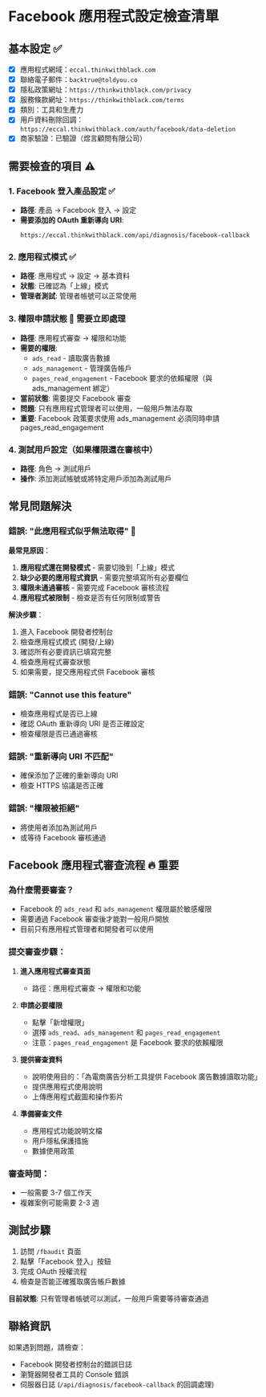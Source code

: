 # Facebook 應用程式設定檢查清單

## 基本設定 ✅
- [x] 應用程式網域：`eccal.thinkwithblack.com`
- [x] 聯絡電子郵件：`backtrue@toldyou.co`
- [x] 隱私政策網址：`https://thinkwithblack.com/privacy`
- [x] 服務條款網址：`https://thinkwithblack.com/terms`
- [x] 類別：工具和生產力
- [x] 用戶資料刪除回調：`https://eccal.thinkwithblack.com/auth/facebook/data-deletion`
- [x] 商家驗證：已驗證（煜言顧問有限公司）

## 需要檢查的項目 ⚠️

### 1. Facebook 登入產品設定 ✅
- **路徑**: 產品 → Facebook 登入 → 設定
- **需要添加的 OAuth 重新導向 URI**:
  ```
  https://eccal.thinkwithblack.com/api/diagnosis/facebook-callback
  ```

### 2. 應用程式模式 ✅
- **路徑**: 應用程式 → 設定 → 基本資料
- **狀態**: 已確認為「上線」模式
- **管理者測試**: 管理者帳號可以正常使用

### 3. 權限申請狀態 🚨 **需要立即處理**
- **路徑**: 應用程式審查 → 權限和功能
- **需要的權限**:
  - `ads_read` - 讀取廣告數據
  - `ads_management` - 管理廣告帳戶
  - `pages_read_engagement` - Facebook 要求的依賴權限（與 ads_management 綁定）
- **當前狀態**: 需要提交 Facebook 審查
- **問題**: 只有應用程式管理者可以使用，一般用戶無法存取
- **重要**: Facebook 政策要求使用 ads_management 必須同時申請 pages_read_engagement

### 4. 測試用戶設定（如果權限還在審核中）
- **路徑**: 角色 → 測試用戶
- **操作**: 添加測試帳號或將特定用戶添加為測試用戶

## 常見問題解決

### 錯誤: "此應用程式似乎無法取得" 🚨
**最常見原因**：
1. **應用程式還在開發模式** - 需要切換到「上線」模式
2. **缺少必要的應用程式資訊** - 需要完整填寫所有必要欄位
3. **權限未通過審核** - 需要完成 Facebook 審核流程
4. **應用程式被限制** - 檢查是否有任何限制或警告

**解決步驟**：
1. 進入 Facebook 開發者控制台
2. 檢查應用程式模式 (開發/上線)
3. 確認所有必要資訊已填寫完整
4. 檢查應用程式審查狀態
5. 如果需要，提交應用程式供 Facebook 審核

### 錯誤: "Cannot use this feature"
- 檢查應用程式是否已上線
- 確認 OAuth 重新導向 URI 是否正確設定
- 檢查權限是否已通過審核

### 錯誤: "重新導向 URI 不匹配"
- 確保添加了正確的重新導向 URI
- 檢查 HTTPS 協議是否正確

### 錯誤: "權限被拒絕"
- 將使用者添加為測試用戶
- 或等待 Facebook 審核通過

## Facebook 應用程式審查流程 🔥 **重要**

### 為什麼需要審查？
- Facebook 的 `ads_read` 和 `ads_management` 權限屬於敏感權限
- 需要通過 Facebook 審查後才能對一般用戶開放
- 目前只有應用程式管理者和開發者可以使用

### 提交審查步驟：
1. **進入應用程式審查頁面**
   - 路徑：應用程式審查 → 權限和功能
   
2. **申請必要權限**
   - 點擊「新增權限」
   - 選擇 `ads_read`、`ads_management` 和 `pages_read_engagement`
   - 注意：`pages_read_engagement` 是 Facebook 要求的依賴權限
   
3. **提供審查資料**
   - 說明使用目的：「為電商廣告分析工具提供 Facebook 廣告數據讀取功能」
   - 提供應用程式使用說明
   - 上傳應用程式截圖和操作影片
   
4. **準備審查文件**
   - 應用程式功能說明文檔
   - 用戶隱私保護措施
   - 數據使用政策

### 審查時間：
- 一般需要 3-7 個工作天
- 複雜案例可能需要 2-3 週

## 測試步驟
1. 訪問 `/fbaudit` 頁面
2. 點擊「Facebook 登入」按鈕
3. 完成 OAuth 授權流程
4. 檢查是否能正確獲取廣告帳戶數據

**目前狀態**: 只有管理者帳號可以測試，一般用戶需要等待審查通過

## 聯絡資訊
如果遇到問題，請檢查：
- Facebook 開發者控制台的錯誤日誌
- 瀏覽器開發者工具的 Console 錯誤
- 伺服器日誌 (`/api/diagnosis/facebook-callback` 的回調處理)